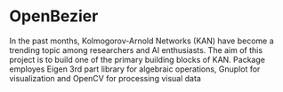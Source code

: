 # OpenBezier
In the past months, Kolmogorov-Arnold Networks (KAN) have become a trending topic among researchers and AI enthusiasts. 
The aim of this project is to build one of the primary building blocks of KAN. 
Package employes Eigen 3rd part library for algebraic operations, Gnuplot for visualization and OpenCV for processing visual data
